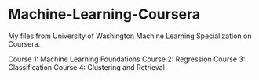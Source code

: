 # Machine-Learning-Coursera
My files from University of Washington Machine Learning Specialization on Coursera.

Course 1: Machine Learning Foundations
Course 2: Regression
Course 3: Classification
Course 4: Clustering and Retrieval
